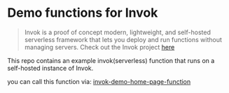 # Demo functions for Invok

> Invok is a proof of concept modern, lightweight, and self-hosted serverless framework that lets you deploy and run functions without managing servers.
Check out the Invok project [here](https://github.com/alob-mtc/invok)


This repo contains an example invok(serverless) function that runs on a self-hosted instance of Invok.

you can call this function via: [invok-demo-home-page-function](https://freeserverless.com/service/home-page)

